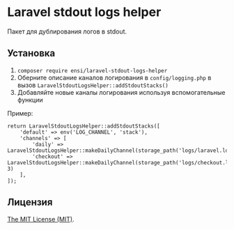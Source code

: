 # Laravel stdout logs helper

Пакет для дублирования логов в stdout.

## Установка

1. `composer require ensi/laravel-stdout-logs-helper`
2. Оберните описание каналов логирования в `config/logging.php` в вызов `LaravelStdoutLogsHelper::addStdoutStacks()`
3. Добавляйте новые каналы логирования используя вспомогательные функции

Пример:

```
return LaravelStdoutLogsHelper::addStdoutStacks([
    'default' => env('LOG_CHANNEL', 'stack'),
    'channels' => [
        'daily' => LaravelStdoutLogsHelper::makeDailyChannel(storage_path('logs/laravel.log')),
        'checkout' => LaravelStdoutLogsHelper::makeDailyChannel(storage_path('logs/checkout.log'), 3)
    ],
]);

```

## Лицензия

[The MIT License (MIT)](LICENSE.md).
